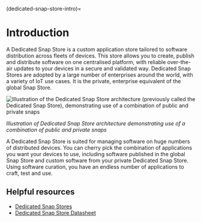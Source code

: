 (dedicated-snap-store-intro)=
# Introduction

A Dedicated Snap Store is a custom application store tailored to software distribution across fleets of devices. This store allows you to create, publish and distribute software on one centralised platform, with reliable over-the-air updates to your devices in a secure and validated way. Dedicated Snap Stores are adopted by a large number of enterprises around the world, with a variety of IoT use cases. It is the private, enterprise equivalent of the global Snap Store.

![Illustration of the Dedicated Snap Store architecture (previously called the Dedicated Snap Store), demonstrating use of a combination of public and private snaps](upload://HU0eXVWodCb86LcbxjAJmr0XhK.png)

*Illustration of Dedicated Snap Store architecture demonstrating use of a combination of public and private snaps*

A Dedicated Snap Store is suited for managing software on huge numbers of distributed devices. You can cherry pick the combination of applications you want your devices to use, including software published in the global Snap Store and custom software from your private Dedicated Snap Store. Using software curation, you have an endless number of applications to craft, test and use.

## Helpful resources

* [Dedicated Snap Stores](https://ubuntu.com/internet-of-things/appstore)
* [Dedicated Snap Store Datasheet](https://assets.ubuntu.com/v1/d6d1d3fc-IoT+App+Store+Datasheet+v3.pdf)
